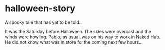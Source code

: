 # halloween-story
A spooky tale that has yet to be told...

It was the Saturday before Halloween.
The skies were overcast and the winds were howling.
Pablo, as usual, was on his way to work in Naked Hub. He did not know what was in store for the coming next few hours...
